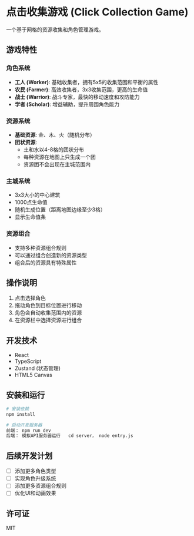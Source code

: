 # 点击收集游戏 (Click Collection Game)

一个基于网格的资源收集和角色管理游戏。

## 游戏特性

### 角色系统
- **工人 (Worker)**: 基础收集者，拥有5x5的收集范围和平衡的属性
- **农民 (Farmer)**: 高效收集者，3x3收集范围，更高的生命值
- **战士 (Warrior)**: 战斗专家，最快的移动速度和攻防能力
- **学者 (Scholar)**: 增益辅助，提升周围角色能力

### 资源系统
- **基础资源**: 金、木、火（随机分布）
- **团状资源**: 
  - 土和水以4-8格的团状分布
  - 每种资源在地图上只生成一个团
  - 资源团不会出现在主城范围内

### 主城系统
- 3x3大小的中心建筑
- 1000点生命值
- 随机生成位置（距离地图边缘至少3格）
- 显示生命值条

### 资源组合
- 支持多种资源组合规则
- 可以通过组合创造新的资源类型
- 组合后的资源具有特殊属性

## 操作说明
1. 点击选择角色
2. 拖动角色到目标位置进行移动
3. 角色会自动收集范围内的资源
4. 在资源栏中选择资源进行组合

## 开发技术
- React
- TypeScript
- Zustand (状态管理)
- HTML5 Canvas

## 安装和运行
```bash
# 安装依赖
npm install

# 启动开发服务器
前端： npm run dev
后端： 模拟API服务器运行   cd server， node entry.js

```

## 后续开发计划
- [ ] 添加更多角色类型
- [ ] 实现角色升级系统
- [ ] 添加更多资源组合规则
- [ ] 优化UI和动画效果

## 许可证

MIT 